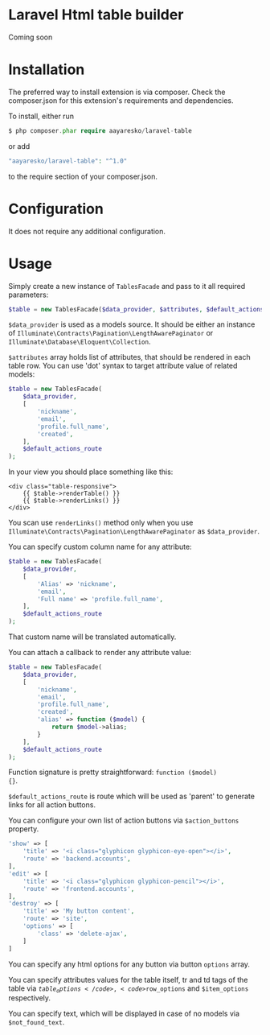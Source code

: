 # Laravel Html table builder
Coming soon

# Installation
The preferred way to install extension is via composer. Check the composer.json for this extension's requirements and dependencies.

To install, either run
```php
$ php composer.phar require aayaresko/laravel-table
```
or add
```php
"aayaresko/laravel-table": "^1.0"
```
to the require section of your composer.json.

# Configuration
It does not require any additional configuration.

# Usage
Simply create a new instance of <code>TablesFacade</code> and pass to it all required parameters:
```php
$table = new TablesFacade($data_provider, $attributes, $default_actions_route);
```
<code>$data_provider</code> is used as a models source. 
It should be either an instance of <code>Illuminate\Contracts\Pagination\LengthAwarePaginator</code> or <code>Illuminate\Database\Eloquent\Collection</code>.

<code>$attributes</code> array holds list of attributes, that should be rendered in each table row.
You can use 'dot' syntax to target attribute value of related models:
```php
$table = new TablesFacade(
    $data_provider, 
    [
        'nickname',
        'email',
        'profile.full_name',
        'created',        
    ], 
    $default_actions_route
);
```
In your view you should place something like this:
```blade
<div class="table-responsive">
    {{ $table->renderTable() }}
    {{ $table->renderLinks() }}
</div>
```
You scan use <code>renderLinks()</code> method only when you use <code>Illuminate\Contracts\Pagination\LengthAwarePaginator</code> as <code>$data_provider</code>.

You can specify custom column name for any attribute:
```php
$table = new TablesFacade(
    $data_provider, 
    [
        'Alias' => 'nickname',
        'email',
        'Full name' => 'profile.full_name',
    ], 
    $default_actions_route
);
```
That custom name will be translated automatically.

You can attach a callback to render any attribute value:
```php
$table = new TablesFacade(
    $data_provider, 
    [
        'nickname',
        'email',
        'profile.full_name',
        'created',   
        'alias' => function ($model) {
            return $model->alias;
        }
    ], 
    $default_actions_route
);
```
Function signature is pretty straightforward: <code>function ($model) {}</code>.

<code>$default_actions_route</code> is route which will be used as 'parent' to generate links for all action buttons.

You can configure your own list of action buttons via <code>$action_buttons</code> property.
```php
'show' => [
    'title' => '<i class="glyphicon glyphicon-eye-open"></i>',
    'route' => 'backend.accounts',
],
'edit' => [
    'title' => '<i class="glyphicon glyphicon-pencil"></i>',
    'route' => 'frontend.accounts',
],
'destroy' => [
    'title' => 'My button content',
    'route' => 'site',
    'options' => [
        'class' => 'delete-ajax',
    ]
]
```
You can specify any html options for any button via button <code>options</code> array.

You can specify attributes values for the table itself, tr and td tags of the table via <code>$table_options</code>, <code>$row_options</code> and <code>$item_options</code> respectively.

You can specify text, which will be displayed in case of no models via <code>$not_found_text</code>.